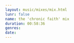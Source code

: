 ```yaml
---
layout: music/mixes/mix.html
lunr: false
name: the 'chronic faith' mix
duration: 00:58:36
genres:
date:
---
```

